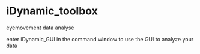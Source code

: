 # iDynamic_toolbox
eyemovement data analyse

enter iDynamic_GUI in the command window to use the GUI to analyze your data
